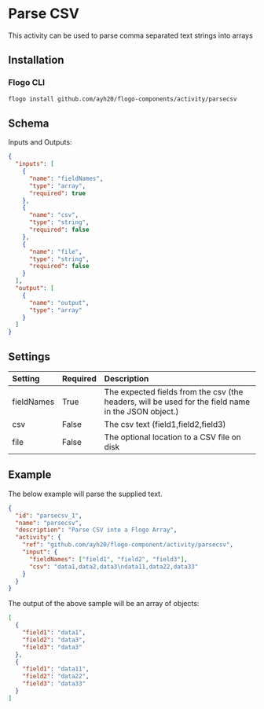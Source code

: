 # Parse CSV

This activity can be used to parse comma separated text strings into arrays

## Installation

### Flogo CLI

```bash
flogo install github.com/ayh20/flogo-components/activity/parsecsv
```

## Schema

Inputs and Outputs:

```json
{
  "inputs": [
    {
      "name": "fieldNames",
      "type": "array",
      "required": true
    },
    {
      "name": "csv",
      "type": "string",
      "required": false
    },
    {
      "name": "file",
      "type": "string",
      "required": false
    }
  ],
  "output": [
    {
      "name": "output",
      "type": "array"
    }
  ]
}
```

## Settings

| Setting    | Required | Description                                                                                         |
| :--------- | :------- | :-------------------------------------------------------------------------------------------------- |
| fieldNames | True     | The expected fields from the csv (the headers, will be used for the field name in the JSON object.) |
| csv        | False    | The csv text (field1,field2,field3)                                                                 |
| file       | False    | The optional location to a CSV file on disk                                                         |

## Example

The below example will parse the supplied text.

```json
{
  "id": "parsecsv_1",
  "name": "parsecsv",
  "description": "Parse CSV into a Flogo Array",
  "activity": {
    "ref": "github.com/ayh20/flogo-component/activity/parsecsv",
    "input": {
      "fieldNames": ["field1", "field2", "field3"],
      "csv": "data1,data2,data3\ndata11,data22,data33"
    }
  }
}
```

The output of the above sample will be an array of objects:

```json
[
  {
    "field1": "data1",
    "field2": "data3",
    "field3": "data3"
  },
  {
    "field1": "data11",
    "field2": "data22",
    "field3": "data33"
  }
]
```
